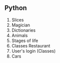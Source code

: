 ## Python 

<ol> 
<li> Slices </li>
<li> Magician </li>
<li> Dictionaries </li>
<li> Animals </li>
<li> Stages of life </li>
<li> Classes Restaurant </li>
<li> User's login (Classes) </li>
<li> Cars </li>
</ol>
